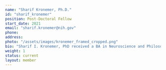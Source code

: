 ```yaml
---
name: "Sharif Kronemer, Ph.D."
id: "sharif_kronemer"
position: Post-Doctoral Fellow
start_date: 2021
email: "sharif.kronemer@nih.gov"
phone: 
address: 
photo: "/assets/images/kronemer_framed_cropped.png"
bio: "Sharif I. Kronemer, PhD received a BA in Neuroscience and Philosophy from Ohio Wesleyan University (2012) and then completed a MSc in Cognitive Neuroscience from the University College London (2013). Dr. Kronemer completed his PhD at Yale University supervised by Hal Blumenfeld, MD, PhD (2021). His thesis research utilized innovative multimodal approaches, including fMRI and intracranial EEG to investigate the neural mechanisms of visual consciousness. Dr. Kronemer now serves as a postdoctoral fellow in the Section on Functional Imaging Methods at the National Institute of Mental Health. His current research aims to discriminate between the neural mechanisms for seen versus illusory visual conscious experiences and chart the intrinsic fluctuations in conscious perception with fMRI. Dr. Kronemer is a passionate science educator and outreach advocate. For more information about Dr. Kronemer, please follow this link: [sharifkronemer.com](sharifkronemer.com)."
weight: 1
status: current
layout: member
---
```

